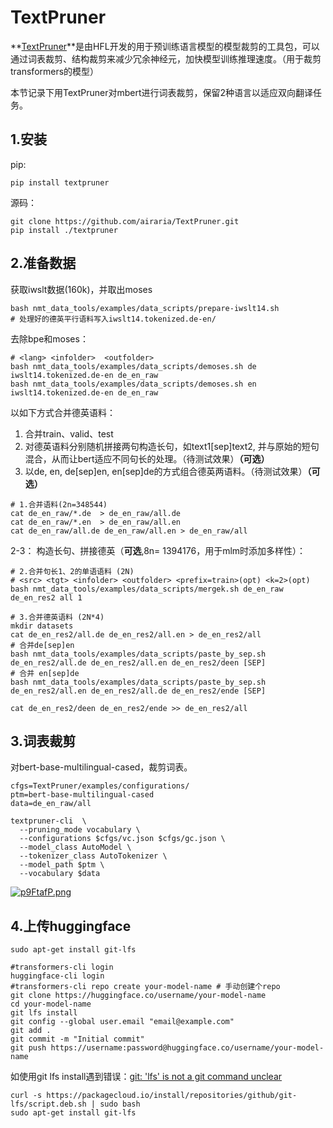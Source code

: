 # TextPruner

**[TextPruner](https://github.com/airaria/TextPruner)**是由HFL开发的用于预训练语言模型的模型裁剪的工具包，可以通过词表裁剪、结构裁剪来减少冗余神经元，加快模型训练推理速度。（用于裁剪transformers的模型）

本节记录下用TextPruner对mbert进行词表裁剪，保留2种语言以适应双向翻译任务。

## 1.安装

pip:

```shell
pip install textpruner
```

源码：

```shell
git clone https://github.com/airaria/TextPruner.git
pip install ./textpruner
```



## 2.准备数据

获取iwslt数据(160k)，并取出moses

```shell
bash nmt_data_tools/examples/data_scripts/prepare-iwslt14.sh 
# 处理好的德英平行语料写入iwslt14.tokenized.de-en/
```

去除bpe和moses：

```shell
# <lang> <infolder>  <outfolder>
bash nmt_data_tools/examples/data_scripts/demoses.sh de  iwslt14.tokenized.de-en de_en_raw 
bash nmt_data_tools/examples/data_scripts/demoses.sh en  iwslt14.tokenized.de-en de_en_raw 
```

以如下方式合并德英语料：

1. 合并train、valid、test
2. 对德英语料分别随机拼接两句构造长句，如text1[sep]text2, 并与原始的短句混合，从而让bert适应不同句长的处理。（待测试效果）**（可选）**
3. 以de, en, de[sep]en, en[sep]de的方式组合德英两语料。（待测试效果）**（可选）**

```shell
# 1.合并语料(2n=348544)
cat de_en_raw/*.de  > de_en_raw/all.de
cat de_en_raw/*.en  > de_en_raw/all.en
cat de_en_raw/all.de de_en_raw/all.en > de_en_raw/all
```

2-3： 构造长句、拼接德英（**可选**,8n= 1394176，用于mlm时添加多样性）：

```shell
# 2.合并句长1、2的单语语料 (2N)
# <src> <tgt> <infolder> <outfolder> <prefix=train>(opt) <k=2>(opt) 
bash nmt_data_tools/examples/data_scripts/mergek.sh de_en_raw de_en_res2 all 1

# 3.合并德英语料 (2N*4)
mkdir datasets
cat de_en_res2/all.de de_en_res2/all.en > de_en_res2/all
# 合并de[sep]en
bash nmt_data_tools/examples/data_scripts/paste_by_sep.sh de_en_res2/all.de de_en_res2/all.en de_en_res2/deen [SEP]
# 合并 en[sep]de
bash nmt_data_tools/examples/data_scripts/paste_by_sep.sh de_en_res2/all.en de_en_res2/all.de de_en_res2/ende [SEP]

cat de_en_res2/deen de_en_res2/ende >> de_en_res2/all
```



## 3.词表裁剪

对bert-base-multilingual-cased，裁剪词表。

```shell
cfgs=TextPruner/examples/configurations/
ptm=bert-base-multilingual-cased
data=de_en_raw/all 

textpruner-cli  \
  --pruning_mode vocabulary \
  --configurations $cfgs/vc.json $cfgs/gc.json \
  --model_class AutoModel \
  --tokenizer_class AutoTokenizer \
  --model_path $ptm \
  --vocabulary $data
```

[![p9FtafP.png](https://s1.ax1x.com/2023/04/19/p9FtafP.png)](https://imgse.com/i/p9FtafP)

## 4.上传huggingface



```shell
sudo apt-get install git-lfs

#transformers-cli login
huggingface-cli login
#transformers-cli repo create your-model-name # 手动创建个repo
git clone https://huggingface.co/username/your-model-name
cd your-model-name
git lfs install
git config --global user.email "email@example.com"
git add .
git commit -m "Initial commit"
git push https://username:password@huggingface.co/username/your-model-name
```

如使用git lfs install遇到错误：[git: 'lfs' is not a git command unclear](https://stackoverflow.com/questions/48734119/git-lfs-is-not-a-git-command-unclear)

```shell
curl -s https://packagecloud.io/install/repositories/github/git-lfs/script.deb.sh | sudo bash
sudo apt-get install git-lfs
```

